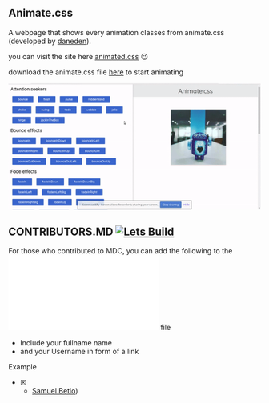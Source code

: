 ## Animate.css 

A webpage that shows every animation classes from animate.css (developed by [daneden](https://github.com/daneden)).

you can visit the site here [animated.css](https://wonexo.github.io/animatecss)
:wink:

download the animate.css file [here](https://github.com/daneden/animate.css) to start animating

![Animation example](img/687474703a2f2f7265732e636c6f7564696e6172792e636f6d2f64666435647975686f2f696d6167652f75706c6f61642f76313530393039323939302f616e696d6174656373735f6a6d306b68712e676966.gif)

## CONTRIBUTORS.MD [![Lets Build](https://cdn.rawgit.com/sindresorhus/awesome/d7305f38d29fed78fa85652e3a63e154dd8e8829/media/badge.svg)](https://github.com/sindresorhus/awesome)
For those who contributed to MDC, you can add the following to the ![CONTRIBUTORS.md](./CONTRIBUTORS.md) file
* Include your fullname name 
* and your Username in form of a link

Example 
 - [x] * [Samuel Betio](https://github.com/samuelbetio))
